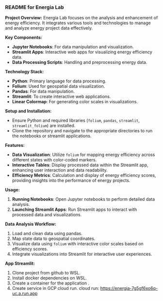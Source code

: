 ### README for Energia Lab

**Project Overview:**
Energia Lab focuses on the analysis and enhancement of energy efficiency. It integrates various tools and technologies to manage and analyze energy project data effectively.


**Key Components:**
- **Jupyter Notebooks**: For data manipulation and visualization.
- **Streamlit Apps**: Interactive web apps for visualizing energy efficiency data.
- **Data Processing Scripts**: Handling and preprocessing energy data.

**Technology Stack:**
- **Python**: Primary language for data processing.
- **Folium**: Used for geospatial data visualization.
- **Pandas**: For data manipulation.
- **Streamlit**: To create interactive web applications.
- **Linear Colormap**: For generating color scales in visualizations.

**Setup and Installation:**
- Ensure Python and required libraries (`folium`, `pandas`, `streamlit`, `streamlit_folium`) are installed.
- Clone the repository and navigate to the appropriate directories to run the notebooks or streamlit applications.

**Features:**
- **Data Visualization**: Utilize `folium` for mapping energy efficiency across different states with color-coded markers.
- **Interactive Tables**: Display processed data within the Streamlit app, enhancing user interaction and data readability.
- **Efficiency Metrics**: Calculation and display of energy efficiency scores, providing insights into the performance of energy projects.

**Usage:**
1. **Running Notebooks**: Open Jupyter notebooks to perform detailed data analysis.
2. **Launching Streamlit Apps**: Run Streamlit apps to interact with processed data and visualizations.

**Data Analysis Workflow:**
1. Load and clean data using pandas.
2. Map state data to geospatial coordinates.
3. Visualize data using `folium` with interactive color scales based on efficiency scores.
4. Integrate visualizations into Streamlit for interactive user experiences.

**App Streamlit:**
1. Clone project from github to WSL.
2. Install docker dependencies on WSL.
3. Create a container for the application .
4. Create service in GCP cloud run.
cloud run: https://energia-7g5gf6xo6q-uc.a.run.app
